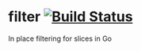 filter [![Build Status](https://travis-ci.org/voutasaurus/filter.svg?branch=master)](https://travis-ci.org/voutasaurus/filter)
=========

In place filtering for slices in Go
